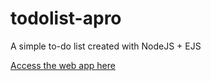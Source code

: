 # todolist-apro
A simple to-do list created with NodeJS + EJS

[Access the web app here](https://todolist-apro.herokuapp.com/)
